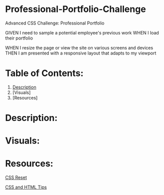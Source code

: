 # Professional-Portfolio-Challenge
Advanced CSS Challenge: Professional Portfolio


GIVEN I need to sample a potential employee's previous work
WHEN I load their portfolio
<!-- THEN I am presented with the developer's name, a recent photo or avatar, and links to sections about them, their work, and how to contact them -->
<!-- WHEN I click one of the links in the navigation
THEN the UI scrolls to the corresponding section -->
<!-- WHEN I click on the link to the section about their work
THEN the UI scrolls to a section with titled images of the developer's applications -->
<!-- WHEN I am presented with the developer's first application
THEN that application's image should be larger in size than the others -->
<!-- WHEN I click on the images of the applications
THEN I am taken to that deployed application -->
WHEN I resize the page or view the site on various screens and devices
THEN I am presented with a responsive layout that adapts to my viewport

# Table of Contents:
1. [Description](description)
2. [Visuals]
3. [Resources]


# Description:


# Visuals:


# Resources:

[CSS Reset](https://meyerweb.com/eric/tools/css/reset/)

[CSS and HTML Tips](https://www.w3schools.com/)